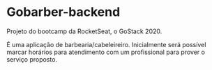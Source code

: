 # Gobarber-backend
Projeto do bootcamp da RocketSeat, o GoStack 2020.

É uma aplicação de barbearia/cabeleireiro. Inicialmente será possível marcar horários para atendimento com um profissional para prover o serviço proposto.
